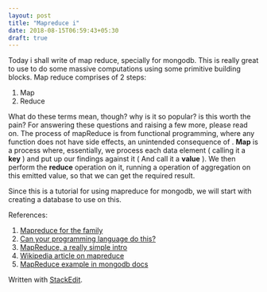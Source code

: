 ```yaml
---
layout: post
title: "Mapreduce i"
date: 2018-08-15T06:59:43+05:30
draft: true
---
```

Today i shall write of map reduce, specially for mongodb.
This is really great to use to do some massive computations using some primitive building blocks.
Map reduce comprises of 2 steps:
  1. Map  
  2. Reduce  

What do these terms mean, though? why is it so popular? is this worth the pain? For answering these questions and raising a few more, please read on.
The process of mapReduce is from functional programming, where any function does not have side effects, an unintended consequence of . 
**Map** is a process where, essentially, we process each data element ( calling it a **key** ) and put up our findings against it ( And call it a **value** ). 
We then perform the **reduce** operation on it, running a operation of aggregation on this emitted value, so that we can get the required result.

Since this is a tutorial for using mapreduce for mongodb, we will start with creating a database to use on this.
  

References:
1. [Mapreduce for the family](https://webofdata.wordpress.com/2012/11/05/mapreduce-for-kids/)  
2. [Can your programming language do this?](https://www.joelonsoftware.com/2006/08/01/can-your-programming-language-do-this/)  
3. [MapReduce, a really simple intro](http://ksat.me/map-reduce-a-really-simple-introduction-kloudo/)  
4. [Wikipedia article on mapreduce](https://en.wikipedia.org/wiki/MapReduce) 
5. [MapReduce example in mongodb docs](https://docs.mongodb.com/manual/tutorial/map-reduce-examples/#calculate-order-and-total-quantity-with-average-quantity-per-item)


Written with [StackEdit](https://stackedit.io/).
<!--stackedit_data:
eyJoaXN0b3J5IjpbLTE4OTQ3NDU3MSw4NDA0Mzg5MDJdfQ==
-->